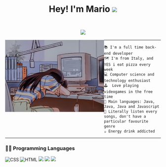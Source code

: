 <h1 align="center">
  Hey! I'm Mario
  <img src="https://media.giphy.com/media/hvRJCLFzcasrR4ia7z/giphy.gif" width="30">
</h1>
<br/>
<!-- Typing SVG by DenverCoder1 - https://github.com/DenverCoder1/readme-typing-svg -->
<p align="center">
  <a href="https://github.com/DenverCoder1/readme-typing-svg"><img src="https://readme-typing-svg.herokuapp.com?lines=Computer+Science+Student;Full+Stack+Web+Developer;Loving+Web+Design;Always%20learning%20new%20things&center=true&width=380&height=45"></a>
</p>

<img align="left" src="https://github.com/xJaiki/xJaiki/blob/main/image.jpg" alt="this is me" width="320" />
<hr>

```
📚 I'm a full time back-end developer
🗺 I'm from Italy, and YES i eat pizza every week
💻 Computer science and technology enthusiast
🕹  Love playing videogames in the free time
🌟 Main languages: Java, Java, Java and Javascript
🎵 Literally listen every songs, don't have a particular favourite genre
☕ Energy drink addicted
```
<hr>

### 👨‍💻 Programming Languages
<p>
<img alt="CSS" src="https://img.shields.io/badge/CSS%20-%231572B6.svg?logo=css3&logoColor=white">
<img alt="HTML" src="https://img.shields.io/badge/HTML%20-%23E34F26.svg?logo=html5&logoColor=white">
<img src="https://img.shields.io/badge/Javascript-yellow?logo=javascript&logoColor=white">
<img src="https://img.shields.io/badge/Java-important?logo=java&logocolor=white">
<img src="https://img.shields.io/badge/SQL-blue?logo=SQL&logocolor=white">
</p>

